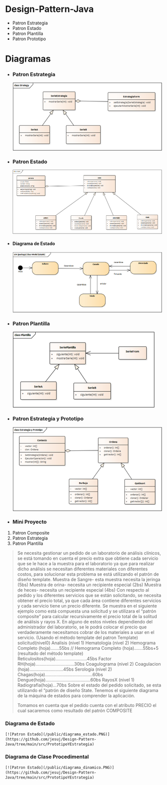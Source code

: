 # Design-Pattern-Java

- Patron Estrategia
- Patron Estado
- Patron Plantilla
- Patron Prototipo

# Diagramas
- ### Patron Estrategia
    [![Patron Estrategia](/public/Strategy.png)](https://github.com/jesuj/Design-Pattern-Java/tree/main/src/Estrategia)
- ### Patron Estado
    [![Patron Estado](/public/state.png)](https://github.com/jesuj/Design-Pattern-Java/tree/main/src/Estado)
- #### Diagrama de Estado
    ![Patron Estado](/public/Estado.png)
- ### Patron Plantilla
    [![Patron Plantilla](/public/Plantilla.png)](https://github.com/jesuj/Design-Pattern-Java/tree/main/src/Plantilla)
- ### Patron Estrategia y Prototipo
    [![Patron Estrategia y Plantilla](/public/EstrategiayPrototipo.png)](https://github.com/jesuj/Design-Pattern-Java/tree/main/src/PrototipoYEstrategia)
- ### Mini Proyecto

1. Patron Composite
2. Patron Estrategia
3. Patron Plantilla

> Se necesita gestionar un pedido de un laboratorio de análisis clínicos, se está tomando en cuenta el precio extra que obtiene cada servicio que se le hace a la muestra para el laboratorio ya que para realizar dicho análisis se necesitan diferentes materiales con diferentes costos, para solucionar esta problema se está utilizando el patrón de diseño template.
> Muestra de Sangre- esta muestra necesita la jeringa (5bs) 
> Muestra de orina- necesita un recipiente especial (2bs)
> Muestra de heces- necesita un recipiente especial (4bs)
> Con respecto al pedido y los diferentes servicios que se están solicitando, se necesita obtener el precio total, ya que cada área contiene diferentes servicios  y cada servicio tiene un precio diferente. Se muestra en el siguiente ejemplo como está compuesta una solicitud y se utilizara el “patrón composite” para calcular recursivamente el precio total de la solitud de análisis y rayos X.
> En alguno de estos niveles dependiendo del administrador del laboratorio, se le podrá colocar el precio que verdaderamente necesitamos cobrar de los materiales a usar en el servicio. (Usando el método template del patron Template)
> solicitud(nivel0)
> Analisis (nivel 1)
>	Hematologia (nivel 2)
>		Hemograma Completo (hoja)…….55bs 
> // Hemograma Completo (hoja)…….55bs+5 (resultado del método template)
>		Reticulositos(hoja)…………………….45bs
>		Factor RH(hoja)……………………….…30bs
>	Coagulograma (nivel 2)
>		Coagulacion (hoja)………………………45bs
>	Serologia (nivel 2)
>		Chagas(hoja)………………………………..60bs
>		Dengue(hoja)………………………………60bs
> RayosX (nivel 1)
>	Radiografia(hoja)…70bs
> Sobre el estado del pedido solicitado, se esta utilizando el “patrón de diseño State. Tenemos el siguiente diagrama de la máquina de estados para comprender la aplicación. 
>
> Tomamos en cuenta que el pedido cuenta con el atributo PRECIO el cual sacaremos como resultado del patrón COMPOSITE

### Diagrama de Estado
	[![Patron Estado](/public/diagrama_estado.PNG)](https://github.com/jesuj/Design-Pattern-Java/tree/main/src/PrototipoYEstrategia)

### Diagrama de Clase Procedimental
	[![Patron Estado](/public/diagrama_dinamico.PNG)](https://github.com/jesuj/Design-Pattern-Java/tree/main/src/PrototipoYEstrategia)
